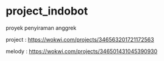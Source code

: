 # project_indobot
proyek penyiraman anggrek

project :
https://wokwi.com/projects/346563201721172563

melody :
https://wokwi.com/projects/346501431045390930
